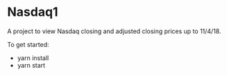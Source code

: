# Nasdaq1

A project to view Nasdaq closing and adjusted closing prices up to 11/4/18.

To get started:
- yarn install
- yarn start

